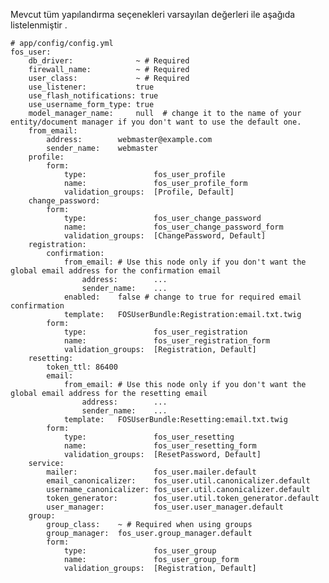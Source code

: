 
Mevcut tüm yapılandırma seçenekleri varsayılan değerleri ile aşağıda listelenmiştir . 
    
    
    # app/config/config.yml
    fos_user:
        db_driver:              ~ # Required
        firewall_name:          ~ # Required
        user_class:             ~ # Required
        use_listener:           true
        use_flash_notifications: true
        use_username_form_type: true
        model_manager_name:     null  # change it to the name of your entity/document manager if you don't want to use the default one.
        from_email:
            address:        webmaster@example.com
            sender_name:    webmaster
        profile:
            form:
                type:               fos_user_profile
                name:               fos_user_profile_form
                validation_groups:  [Profile, Default]
        change_password:
            form:
                type:               fos_user_change_password
                name:               fos_user_change_password_form
                validation_groups:  [ChangePassword, Default]
        registration:
            confirmation:
                from_email: # Use this node only if you don't want the global email address for the confirmation email
                    address:        ...
                    sender_name:    ...
                enabled:    false # change to true for required email confirmation
                template:   FOSUserBundle:Registration:email.txt.twig
            form:
                type:               fos_user_registration
                name:               fos_user_registration_form
                validation_groups:  [Registration, Default]
        resetting:
            token_ttl: 86400
            email:
                from_email: # Use this node only if you don't want the global email address for the resetting email
                    address:        ...
                    sender_name:    ...
                template:   FOSUserBundle:Resetting:email.txt.twig
            form:
                type:               fos_user_resetting
                name:               fos_user_resetting_form
                validation_groups:  [ResetPassword, Default]
        service:
            mailer:                 fos_user.mailer.default
            email_canonicalizer:    fos_user.util.canonicalizer.default
            username_canonicalizer: fos_user.util.canonicalizer.default
            token_generator:        fos_user.util.token_generator.default
            user_manager:           fos_user.user_manager.default
        group:
            group_class:    ~ # Required when using groups
            group_manager:  fos_user.group_manager.default
            form:
                type:               fos_user_group
                name:               fos_user_group_form
                validation_groups:  [Registration, Default]